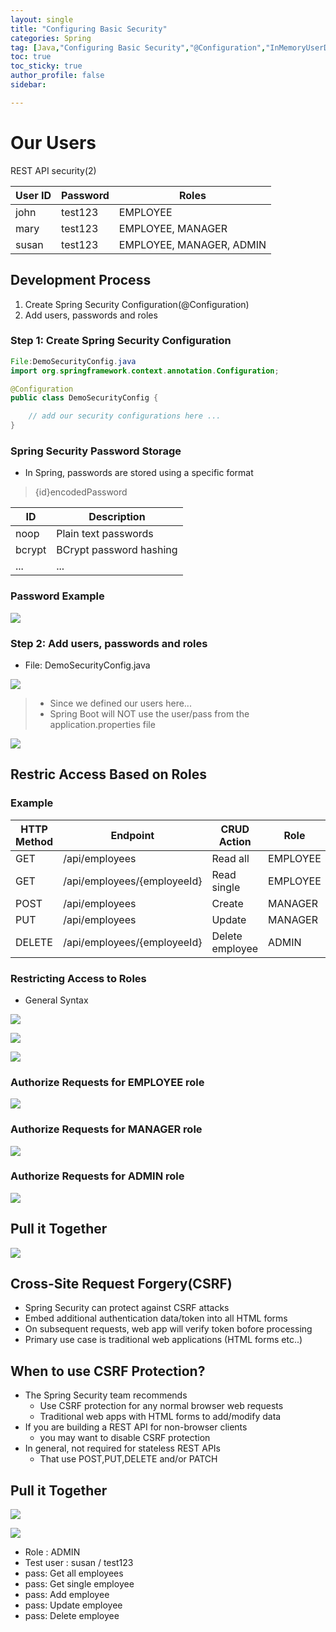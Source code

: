 ```yaml
---
layout: single
title: "Configuring Basic Security"
categories: Spring
tag: [Java,"Configuring Basic Security","@Configuration","InMemoryUserDetailsManager",CSRF]
toc: true
toc_sticky: true
author_profile: false
sidebar:

---
```

# Our Users
REST API security(2)

| User ID | Password | Roles                    |
| ------- | -------- | ------------------------ |
| john    | test123  | EMPLOYEE                 |
| mary    | test123  | EMPLOYEE, MANAGER        |
| susan   | test123  | EMPLOYEE, MANAGER, ADMIN |

## Development Process
1. Create Spring Security Configuration(@Configuration)
2. Add users, passwords and roles

### Step 1: Create Spring Security Configuration
```java
File:DemoSecurityConfig.java
import org.springframework.context.annotation.Configuration;

@Configuration
public class DemoSecurityConfig {

	// add our security configurations here ...
}
```

### Spring Security Password Storage
- In Spring, passwords are stored using a specific format
>{id}encodedPassword

| ID     | Description             |
| ------ | ----------------------- |
| noop   | Plain text passwords    |
| bcrypt | BCrypt password hashing |
| ...       |                 ...        |

### Password Example

![](https://i.imgur.com/0E65Ank.png)

### Step 2: Add users, passwords and roles

- File: DemoSecurityConfig.java

![](https://i.imgur.com/Yovda3M.png)
> - Since we defined our users here...
> - Spring Boot will NOT use the user/pass from the application.properties file

![](https://i.imgur.com/8p6izGL.png)

## Restric Access Based on Roles

### Example

| HTTP Method | Endpoint                    | CRUD Action     | Role     |
| ----------- | --------------------------- | --------------- | -------- |
| GET         | /api/employees              | Read all        | EMPLOYEE |
| GET         | /api/employees/{employeeId} | Read single     | EMPLOYEE |
| POST        | /api/employees              | Create          | MANAGER  |
| PUT         | /api/employees              | Update          | MANAGER  |
| DELETE      | /api/employees/{employeeId} | Delete employee | ADMIN         |

### Restricting Access to Roles
- General Syntax

![](https://i.imgur.com/bZw0XsF.png)

![](https://i.imgur.com/eS728xc.png)

![](https://i.imgur.com/GVkcVQQ.png)

### Authorize Requests for EMPLOYEE role

![](https://i.imgur.com/gKKMDVw.png)

### Authorize Requests for MANAGER role

![](https://i.imgur.com/w9nCbci.png)


### Authorize Requests for ADMIN role

![](https://i.imgur.com/olM1el1.png)


## Pull it Together

![](https://i.imgur.com/Onp09sO.png)

## Cross-Site Request Forgery(CSRF)
- Spring Security can protect against CSRF attacks
- Embed additional authentication data/token into all HTML forms
- On subsequent requests, web app will verify token bofore processing
- Primary use case is traditional web applications (HTML forms etc..)

## When to use CSRF Protection?
- The Spring Security team recommends
	- Use CSRF protection for any normal browser web requests
	- Traditional web apps with HTML forms to add/modify data
- If you are building a REST API for non-browser clients
	- you may want to disable CSRF protection
- In general, not required for stateless REST APIs
	- That use POST,PUT,DELETE and/or PATCH

## Pull it Together

![](https://i.imgur.com/GobMqQ9.png)


![](https://i.imgur.com/Xjx4aKF.png)

- Role : ADMIN
- Test user : susan / test123
- pass: Get all employees
- pass: Get single employee
- pass: Add employee
- pass: Update employee
- pass: Delete employee